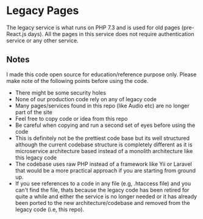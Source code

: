 # Legacy Pages
The legacy service is what runs on PHP 7.3 and is used for old pages (pre-React.js days). All the pages in this service does not require authentication service or any other service. 

## Notes

I made this code open source for education/reference purpose only. Please make note of the following points before using the code.

* There might be some security holes
* None of our production code rely on any of legacy code
* Many pages/services found in this repo (like Audio etc) are no longer part of the site
* Feel free to copy code or idea from this repo
* Be careful when copying and run a second set of eyes before using the code
* This is definitely not be the prettiest code base but its well structured although the current codebase structure is completely different as it is microservice architecture based instead of a monolith architecture like this legacy code
* The codebase uses raw PHP instead of a framework like Yii or Laravel that would be a more practical approach if you are starting from ground up.
* If you see references to a code in any file (e.g, .htaccess file) and you can't find the file, thats because the legacy code has been retired for quite a while and either the service is no longer needed or it has already been ported to the new architecture/codebase and removed from the legacy code (i.e, this repo).
